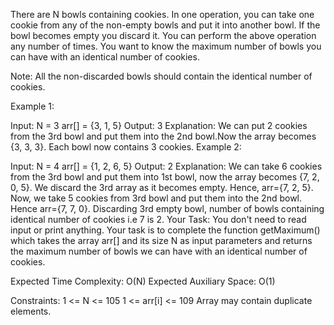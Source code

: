 There are N bowls containing cookies. In one operation, you can take one cookie from any of the non-empty bowls and put it into another bowl. If the bowl becomes empty you discard it. You can perform the above operation any number of times. You want to know the maximum number of bowls you can have with an identical number of cookies.

Note: All the non-discarded bowls should contain the identical number of cookies.

Example 1:

Input:
N = 3
arr[] = {3, 1, 5}
Output: 3
Explanation: We can put 2 cookies from the 3rd bowl
and put them into the 2nd bowl.Now the array
becomes {3, 3, 3}. Each bowl now contains 3 cookies.
Example 2:

Input:
N = 4
arr[] = {1, 2, 6, 5}
Output: 2
Explanation: We can take 6 cookies from the 3rd bowl 
and put them into 1st bowl, now the array becomes 
{7, 2, 0, 5}. We discard the 3rd array as it becomes
 empty. Hence, arr={7, 2, 5}. Now, we take 5 cookies 
from 3rd bowl and put them into the 2nd bowl. Hence 
arr={7, 7, 0}. Discarding 3rd empty bowl, number of 
bowls containing identical number of cookies i.e 7 is 2.
Your Task: 
You don't need to read input or print anything. Your task is to complete the function getMaximum() which takes the array arr[] and its size N as input parameters and returns the maximum number of bowls we can have with an identical number of cookies. 

Expected Time Complexity: O(N)
Expected Auxiliary Space: O(1)

Constraints:
1 <= N <= 105
1 <= arr[i] <= 109
Array may contain duplicate elements.
